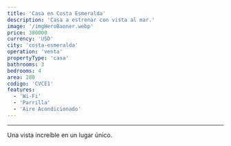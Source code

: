```yaml
---
title: 'Casa en Costa Esmeralda'
description: 'Casa a estrenar con vista al mar.'
image: '/imgHeroBanner.webp'
price: 380000
currency: 'USD'
city: 'costa-esmeralda'
operation: 'venta'
propertyType: 'casa'
bathrooms: 3
bedrooms: 4
area: 280
codigo: 'CVCE1'
features:
  - 'Wi-Fi'
  - 'Parrilla'
  - 'Aire Acondicionado'
---
```

---

Una vista increíble en un lugar único.
